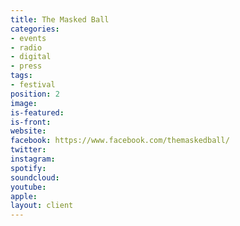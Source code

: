```yaml
---
title: The Masked Ball
categories:
- events
- radio
- digital
- press
tags:
- festival
position: 2
image: 
is-featured: 
is-front: 
website: 
facebook: https://www.facebook.com/themaskedball/
twitter: 
instagram: 
spotify: 
soundcloud: 
youtube: 
apple: 
layout: client
---
```


